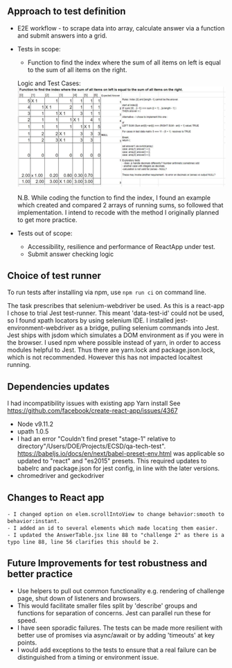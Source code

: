 ## Approach to test definition
  - E2E workflow - to scrape data into array, calculate answer via a function and submit answers into a grid.
  - Tests in scope:
      - Function to find the index where the sum of all items on left is equal to the sum of all items on the right.

      Logic and Test Cases:
      ![Test case data](./logictestcases.JPG "Analysis")

      N.B. While coding the function to find the index, I found an example which created and compared 2 arrays of running sums, so followed that implementation.  I intend to recode with the method I originally planned to get more practice.

  - Tests out of scope:
      - Accessibility, resilience and performance of ReactApp under test.
      - Submit answer checking logic

## Choice of test runner

To run tests after installing via npm, use ```npm run ci``` on command line. 

The task prescribes that selenium-webdriver be used. As this is a react-app I chose to trial Jest test-runner. This meant 'data-test-id' could not be used, so I found xpath locators by using selenium IDE.
I installed jest-environment-webdriver as a bridge, pulling selenium commands into Jest.
Jest ships with jsdom which simulates a DOM environment as if you were in the browser.  I used npm where possible instead of yarn, in order to access modules helpful to Jest. Thus there are yarn.lock and package.json.lock, which is not recommended. However this has not impacted localtest running.  

## Dependencies updates

I had incompatibility issues with existing app Yarn install
See https://github.com/facebook/create-react-app/issues/4367
  - Node v9.11.2
  - upath 1.0.5
  - I had an error "Couldn't find preset "stage-1" relative to directory"/Users/DOE/Projects/ECSD/qa-tech-test".
  https://babeljs.io/docs/en/next/babel-preset-env.html was applicable so updated to "react" and "es2015" presets.
    This required updates to babelrc and package.json for jest config, in line with the later versions.
  - chromedriver and geckodriver

## Changes to React app

    - I changed option on elem.scrollIntoView to change behavior:smooth to behavior:instant.
    - I added an id to several elements which made locating them easier.
    - I updated the AnswerTable.jsx line 88 to "challenge 2" as there is a typo line 88, line 56 clarifies this should be 2.  

## Future Improvements for test robustness and better practice

  - Use helpers to pull out common functionality e.g. rendering of challenge page, shut down of listeners and browsers.
  - This would facilitate smaller files split by 'describe' groups and functions for separation of concerns. Jest can parallel run these for speed.
  - I have seen sporadic failures. The tests can be made more resilient with better use of promises via async/await or by adding 'timeouts' at key points.
  - I would add exceptions to the tests to ensure that a real failure can be distinguished from a timing or environment issue.
